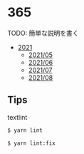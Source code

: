 # 365

TODO: 簡単な説明を書く

- [2021](./2021/README.md)
  - [2021/05](./2021/05/README.md)
  - [2021/06](./2021/06/README.md)
  - [2021/07](./2021/07/README.md)
  - [2021/08](./2021/08/README.md)

## Tips

textlint  

```sh
$ yarn lint

$ yarn lint:fix
```
